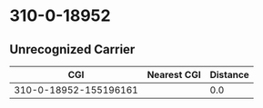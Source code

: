 # 310-0-18952
## Unrecognized Carrier


| CGI | Nearest CGI | Distance |
|-----|-------------|----------|
| 310-0-18952-155196161 |  | 0.0 |
